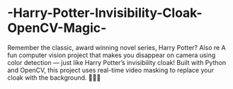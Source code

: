 # -Harry-Potter-Invisibility-Cloak-OpenCV-Magic-
Remember the classic, award winning novel series, Harry Potter?
Also re
A fun computer vision project that makes you disappear on camera using color detection — just like Harry Potter’s invisibility cloak! Built with Python and OpenCV, this project uses real-time video masking to replace your cloak with the background. 🧙‍♂️✨
